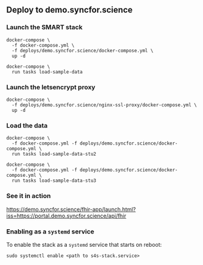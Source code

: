 ## Deploy to demo.syncfor.science

### Launch the SMART stack

```
docker-compose \
  -f docker-compose.yml \
  -f deploys/demo.syncfor.science/docker-compose.yml \
  up -d

docker-compose \
  run tasks load-sample-data
```



### Launch the letsencrypt proxy

```
docker-compose \
  -f deploys/demo.syncfor.science/nginx-ssl-proxy/docker-compose.yml \
  up -d
```
### Load the data

```
docker-compose \
  -f docker-compose.yml -f deploys/demo.syncfor.science/docker-compose.yml \
  run tasks load-sample-data-stu2

docker-compose \
  -f docker-compose.yml -f deploys/demo.syncfor.science/docker-compose.yml \
  run tasks load-sample-data-stu3
```

### See it in action

https://demo.syncfor.science/fhir-app/launch.html?iss=https://portal.demo.syncfor.science/api/fhir

### Enabling as a `systemd` service
To enable the stack as a `systemd` service that starts on reboot:
```
sudo systemctl enable <path to s4s-stack.service>
```

